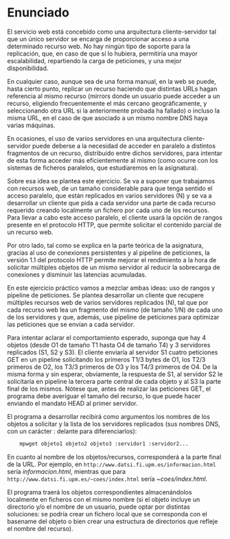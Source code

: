 # Enunciado

El servicio web está concebido como una arquitectura cliente-servidor tal que un único servidor se encarga de proporcionar acceso a una determinado recurso web. No hay ningún tipo de soporte para la replicación, que, en caso de que sí lo hubiera, permitiría una mayor escalabilidad, repartiendo la carga de peticiones, y una mejor disponibilidad.

En cualquier caso, aunque sea de una forma manual, en la web se puede, hasta cierto punto, replicar un recurso haciendo que distintas URLs hagan referencia al mismo recurso (mirrors donde un usuario puede acceder a un recurso, eligiendo frecuentemente el más cercano geográficamente, y seleccionando otra URL si la anteriormente probada ha fallado) o incluso la misma URL, en el caso de que asociado a un mismo nombre DNS haya varias máquinas.

En ocasiones, el uso de varios servidores en una arquitectura cliente-servidor puede deberse a la necesidad de acceder en paralelo a distintos fragmentos de un recurso, distribuido entre dichos servidores, para intentar de esta forma acceder más eficientemente al mismo (como ocurre con los sistemas de ficheros paralelos, que estudiaremos en la asignatura).

Sobre esa idea se plantea este ejercicio. Se va a suponer que trabajamos con recursos web, de un tamaño considerable para que tenga sentido el acceso paralelo, que están replicados en varios servidores (N) y se va a desarrollar un cliente que pida a cada servidor una parte de cada recurso requerido creando localmente un fichero por cada uno de los recursos. Para llevar a cabo este acceso paralelo, el cliente usará la opción de rangos presente en el protocolo HTTP, que permite solicitar el contenido parcial de un recurso web.

Por otro lado, tal como se explica en la parte teórica de la asignatura, gracias al uso de conexiones persistentes y al pipeline de peticiones, la versión 1.1 del protocolo HTTP permite mejorar el rendimiento a la hora de solicitar múltiples objetos de un mismo servidor al reducir la sobrecarga de conexiones y disminuir las latencias acumuladas.

En este ejercicio práctico vamos a mezclar ambas ideas: uso de rangos y pipeline de peticiones. Se plantea desarrollar un cliente que recupere múltiples recursos web de varios servidores replicados (N), tal que por cada recurso web lea un fragmento del mismo (de tamaño 1/N) de cada uno de los servidores y que, además, use pipeline de peticiones para optimizar las peticiones que se envían a cada servidor.

Para intentar aclarar el comportamiento esperado, suponga que hay 4 objetos (desde O1 de tamaño T1 hasta O4 de tamaño T4) y 3 servidores replicados (S1, S2 y S3). El cliente enviaría al servidor S1 cuatro peticiones GET en un pipeline solicitando los primeros T1/3 bytes de O1, los T2/3 primeros de O2, los T3/3 primeros de O3 y los T4/3 primeros de O4. De la misma forma y sin esperar, obviamente, la respuesta de S1, al servidor S2 le solicitaría en pipeline la tercera parte central de cada objeto y al S3 la parte final de los mismos. Nótese que, antes de realizar las peticiones GET, el programa debe averiguar el tamaño del recurso, lo que puede hacer enviando el mandato HEAD al primer servidor.

El programa a desarrollar recibirá como argumentos los nombres de los objetos a solicitar y la lista de los servidores replicados (sus nombres DNS, con un carácter : delante para diferenciarlos):
```bash
	mpwget objeto1 objeto2 objeto3 :servidor1 :servidor2...
```
En cuanto al nombre de los objetos/recursos, corresponderá a la parte final de la URL. Por ejemplo, en `http://www.datsi.fi.upm.es/informacion.html` sería _informacion.html_, mientras que para `http://www.datsi.fi.upm.es/~coes/index.html` sería _~coes/index.html_.

El programa traerá los objetos correspondientes almacenándolos localmente en ficheros con el mismo nombre (si el objeto incluye un directorio y/o el nombre de un usuario, puede optar por distintas soluciones: se podría crear un fichero local que se corresponda con el basename del objeto o bien crear una estructura de directorios que refleje el nombre del recurso).
